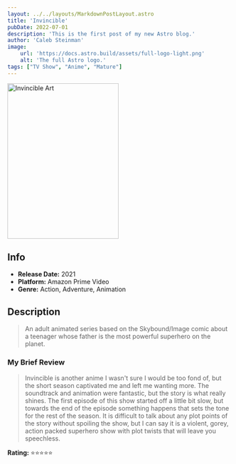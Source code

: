 ```yaml
---
layout: ../../layouts/MarkdownPostLayout.astro
title: 'Invincible'
pubDate: 2022-07-01
description: 'This is the first post of my new Astro blog.'
author: 'Caleb Steinman'
image:
    url: 'https://docs.astro.build/assets/full-logo-light.png'
    alt: 'The full Astro logo.'
tags: ["TV Show", "Anime", "Mature"]
---
```


<img src="https://m.media-amazon.com/images/M/MV5BN2Q1NWExNzEtM2M1Ny00ZDJhLWIwN2MtZGI5ZGI4MzBlYTQyXkEyXkFqcGdeQXVyOTYyMTY2NzQ@._V1_FMjpg_UX1000_.jpg" 
        alt= "Invincible Art" width="250" height="350">

## Info
- **Release Date:** 2021
- **Platform:** Amazon Prime Video
- **Genre:** Action, Adventure, Animation

## Description
> An adult animated series based on the Skybound/Image comic about a teenager whose father is the most powerful superhero on the planet.

### My Brief Review
> Invincible is another anime I wasn't sure I would be too fond of, but the short season captivated me and left me wanting more. The soundtrack and animation were fantastic, but the story is what really shines. The first episode of this show started off a little bit slow, but towards the end of the episode something happens that sets the tone for the rest of the season. It is difficult to talk about any plot points of the story without spoiling the show, but I can say it is a violent, gorey, action packed superhero show with plot twists that will leave you speechless. 

**Rating:** ⭐️⭐️⭐️⭐️⭐️
